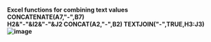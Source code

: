 <b>Excel functions for combining text values
<br>CONCATENATE(A7,"-",B7)<br>
H2&"-"&I2&"-"&J2
CONCAT(A2,"-",B2)
TEXTJOIN("-",TRUE,H3:J3)
![image](https://github.com/user-attachments/assets/f1aa7d5f-9ff5-4fa2-b55e-aef8ed4a41da)
